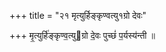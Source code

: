 +++
title = "२१ मृत्युर्हिङ्कृण्वत्यु१ग्रो देवः"

+++
मृ॒त्युर्हि॑ङ्कृण्व॒त्युग्रो दे॒वः पुच्छं॑ प॒र्यस्य॑न्ती ॥